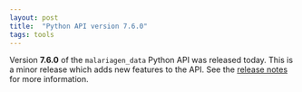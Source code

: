 ```yaml
---
layout: post
title:  "Python API version 7.6.0"
tags: tools
---
```


Version <strong>7.6.0</strong> of the `malariagen_data` Python API was
released today. This is a minor release which adds new features to the
API. See the [release
notes](https://github.com/malariagen/malariagen-data-python/releases/tag/v7.6.0)
for more information.

